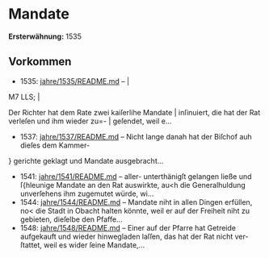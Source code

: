 # Mandate

**Ersterwähnung:** 1535

## Vorkommen
- 1535: [jahre/1535/README.md](../jahre/1535/README.md) – |

M7 LLS; |

Der Richter hat dem Rate zwei kaiſerlihe Mandate |
inſinuiert, die hat der Rat verleſen und ihm wieder zu=- |
geſendet, weil e...
- 1537: [jahre/1537/README.md](../jahre/1537/README.md) – Nicht
lange danah hat der Biſchof auh dieſes dem Kammer-

} gerichte geklagt und Mandate ausgebracht...
- 1541: [jahre/1541/README.md](../jahre/1541/README.md) – aller-
unterthänigſt gelangen ließe und ſ{hleunige Mandate an
den Rat auswirkte, au<h die Generalhuldung unverſehens
ihm zugemutet würde, wi...
- 1544: [jahre/1544/README.md](../jahre/1544/README.md) – Mandate
niht in allen Dingen erfüllen, no< die Stadt in Obacht
halten könnte, weil er auf der Freiheit niht zu gebieten,
dieſelbe den Pfaffe...
- 1548: [jahre/1548/README.md](../jahre/1548/README.md) – Einer auf der Pfarre hat Getreide aufgekauft und
wieder hinwegladen laſſen, das hat der Rat nicht ver-
ſtattet, weil es wider ſeine Mandate,...

